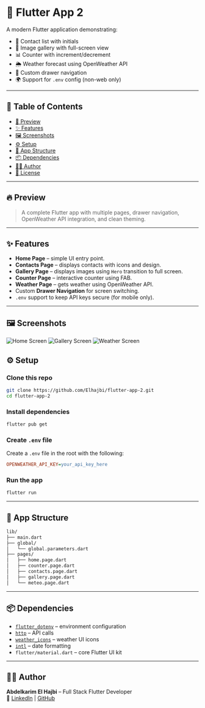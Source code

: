 # 📱 Flutter App 2

A modern Flutter application demonstrating:
- 📇 Contact list with initials
- 📸 Image gallery with full-screen view
- 📊 Counter with increment/decrement
- 🌦 Weather forecast using OpenWeather API
- 🧭 Custom drawer navigation
- 🌍 Support for `.env` config (non-web only)

---

## 📌 Table of Contents

- [📱 Preview](#-preview)
- [✨ Features](#-features)
- [🖼 Screenshots](#-screenshots)
- [⚙️ Setup](#-setup)
- [📁 App Structure](#-app-structure)
- [📦 Dependencies](#-dependencies)
- [👨‍💻 Author](#-author)
- [📝 License](#-license)

---

## 🔥 Preview

> A complete Flutter app with multiple pages, drawer navigation, OpenWeather API integration, and clean theming.

---

## ✨ Features

- **Home Page** – simple UI entry point.
- **Contacts Page** – displays contacts with icons and design.
- **Gallery Page** – displays images using `Hero` transition to full screen.
- **Counter Page** – interactive counter using FAB.
- **Weather Page** – gets weather using OpenWeather API.
- Custom **Drawer Navigation** for screen switching.
- `.env` support to keep API keys secure (for mobile only).

---

## 🖼 Screenshots

![Home Screen](assets/Screenshots/screen1.PNG)
![Gallery Screen](assets/Screenshots/screen2.PNG)
![Weather Screen](assets/Screenshots/screen3.PNG)

## ⚙️ Setup

### Clone this repo

```bash
git clone https://github.com/Elhajbi/flutter-app-2.git
cd flutter-app-2
```

### Install dependencies

```bash
flutter pub get
```

### Create `.env` file

Create a `.env` file in the root with the following:

```ini
OPENWEATHER_API_KEY=your_api_key_here
```

### Run the app

```bash
flutter run
```

---

## 📁 App Structure

```bash
lib/
├── main.dart
├── global/
│   └── global.parameters.dart
├── pages/
│   ├── home.page.dart
│   ├── counter.page.dart
│   ├── contacts.page.dart
│   ├── gallery.page.dart
│   └── meteo.page.dart
```

---

## 📦 Dependencies

- [`flutter_dotenv`](https://pub.dev/packages/flutter_dotenv) – environment configuration
- [`http`](https://pub.dev/packages/http) – API calls
- [`weather_icons`](https://pub.dev/packages/weather_icons) – weather UI icons
- [`intl`](https://pub.dev/packages/intl) – date formatting
- `flutter/material.dart` – core Flutter UI kit

---

## 👨‍💻 Author

**Abdelkarim El Hajbi** – Full Stack Flutter Developer  
🔗 [LinkedIn](https://www.linkedin.com/in/abdelkarim-el-hajbi) | [GitHub](https://github.com/abdelkarimelhajbi)





